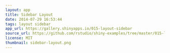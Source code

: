 ```yaml
---
layout: app
title: Sidebar Layout
date: 2014-07-29 16:53:44
tags: layout sidebar
app_url: https://gallery.shinyapps.io/015-layout-sidebar
source_url: https://github.com/rstudio/shiny-examples/tree/master/015-layout-sidebar
license: MIT
thumbnail: sidebar-layout.png
---
```

